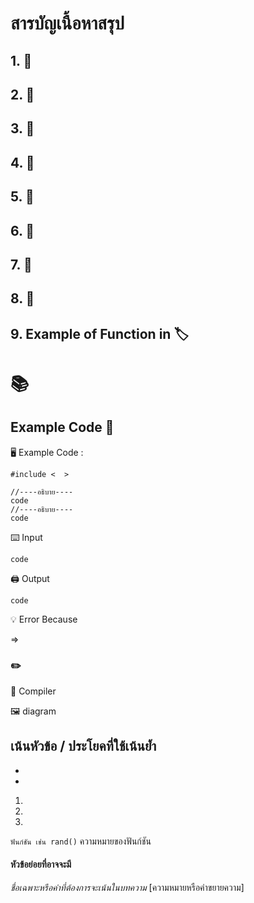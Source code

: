 # สารบัญเนื้อหาสรุป

## 1.  :bookmark_tabs: ##
## 2.  :closed_book: ##
## 3.  :green_book: ##
## 4.  :orange_book: ##
## 5.  :notebook: ## 
## 6.  :notebook_with_decorative_cover: ##
## 7.  :ledger: ##
## 8.  :blue_book: ##
## 9. Example of Function in  :label: ##

#  :books:

## Example Code :page_with_curl:

:desktop_computer: Example Code :

`#include <  >`

```
//----อธิบาย----
code
//----อธิบาย----
code
```

:keyboard: Input

```
code
```

:printer: Output

```
code
```

:bulb: Error Because

=>

###  :pencil2:

:abacus: Compiler



:framed_picture: diagram



**เน้นหัวข้อ / ประโยคที่ใช้เน้นย้ำ**
-
-
-
1.
2.
3.

`ฟันก์ชัน เช่น rand()` ความหมายของฟันก์ชัน

#### หัวข้อย่อยที่อาจจะมี

*ชื่อเฉพาะหรือคำที่ต้องการจะเน้นในบทความ* [ความหมายหรือคำขยายความ]